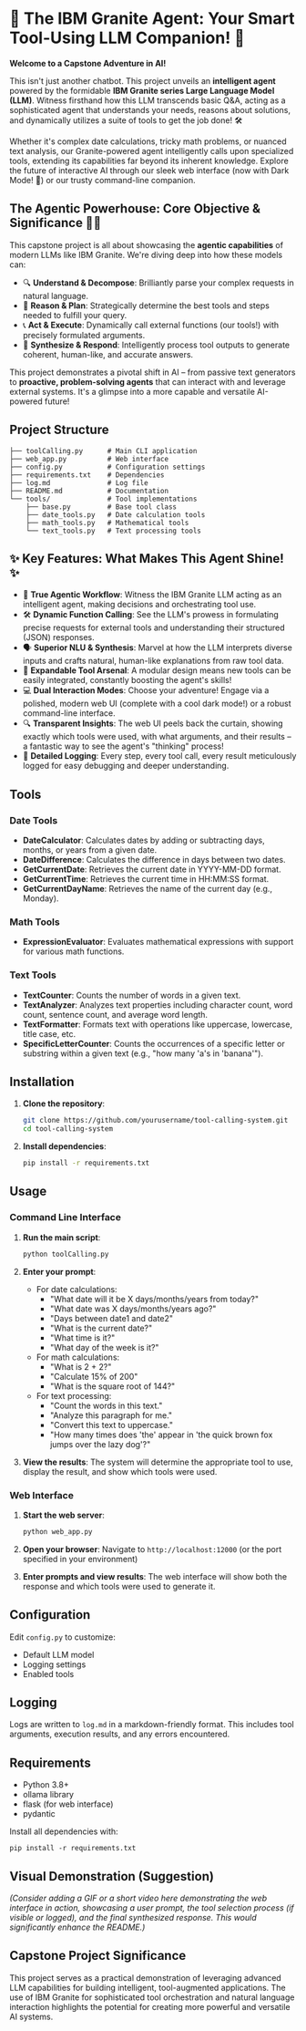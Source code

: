 
# 🚀 The IBM Granite Agent: Your Smart Tool-Using LLM Companion! 🤖

**Welcome to a Capstone Adventure in AI!**

This isn't just another chatbot. This project unveils an **intelligent agent** powered by the formidable **IBM Granite series Large Language Model (LLM)**. Witness firsthand how this LLM transcends basic Q&A, acting as a sophisticated agent that understands your needs, reasons about solutions, and dynamically utilizes a suite of tools to get the job done! 🛠️

Whether it's complex date calculations, tricky math problems, or nuanced text analysis, our Granite-powered agent intelligently calls upon specialized tools, extending its capabilities far beyond its inherent knowledge. Explore the future of interactive AI through our sleek web interface (now with Dark Mode! 🌙) or our trusty command-line companion.

## The Agentic Powerhouse: Core Objective & Significance 🧠✨

This capstone project is all about showcasing the **agentic capabilities** of modern LLMs like IBM Granite. We're diving deep into how these models can:

-   🔍 **Understand & Decompose**: Brilliantly parse your complex requests in natural language.
-   🤔 **Reason & Plan**: Strategically determine the best tools and steps needed to fulfill your query.
-   📞 **Act & Execute**: Dynamically call external functions (our tools!) with precisely formulated arguments.
-   📝 **Synthesize & Respond**: Intelligently process tool outputs to generate coherent, human-like, and accurate answers.

This project demonstrates a pivotal shift in AI – from passive text generators to **proactive, problem-solving agents** that can interact with and leverage external systems. It's a glimpse into a more capable and versatile AI-powered future!

## Project Structure

```
├── toolCalling.py      # Main CLI application
├── web_app.py          # Web interface
├── config.py           # Configuration settings
├── requirements.txt    # Dependencies
├── log.md              # Log file
├── README.md           # Documentation
└── tools/              # Tool implementations
    ├── base.py         # Base tool class
    ├── date_tools.py   # Date calculation tools
    ├── math_tools.py   # Mathematical tools
    └── text_tools.py   # Text processing tools
```

## ✨ Key Features: What Makes This Agent Shine! ✨

-   🤖 **True Agentic Workflow**: Witness the IBM Granite LLM acting as an intelligent agent, making decisions and orchestrating tool use.
-   🛠️ **Dynamic Function Calling**: See the LLM's prowess in formulating precise requests for external tools and understanding their structured (JSON) responses.
-   🗣️ **Superior NLU & Synthesis**: Marvel at how the LLM interprets diverse inputs and crafts natural, human-like explanations from raw tool data.
-   🧩 **Expandable Tool Arsenal**: A modular design means new tools can be easily integrated, constantly boosting the agent's skills!
-   💻 **Dual Interaction Modes**: Choose your adventure! Engage via a polished, modern web UI (complete with a cool dark mode!) or a robust command-line interface.
-   🔍 **Transparent Insights**: The web UI peels back the curtain, showing exactly which tools were used, with what arguments, and their results – a fantastic way to see the agent's "thinking" process!
-   📝 **Detailed Logging**: Every step, every tool call, every result meticulously logged for easy debugging and deeper understanding.

## Tools

### Date Tools

- **DateCalculator**: Calculates dates by adding or subtracting days, months, or years from a given date.
- **DateDifference**: Calculates the difference in days between two dates.
- **GetCurrentDate**: Retrieves the current date in YYYY-MM-DD format.
- **GetCurrentTime**: Retrieves the current time in HH:MM:SS format.
- **GetCurrentDayName**: Retrieves the name of the current day (e.g., Monday).

### Math Tools

- **ExpressionEvaluator**: Evaluates mathematical expressions with support for various math functions.

### Text Tools

- **TextCounter**: Counts the number of words in a given text.
- **TextAnalyzer**: Analyzes text properties including character count, word count, sentence count, and average word length.
- **TextFormatter**: Formats text with operations like uppercase, lowercase, title case, etc.
- **SpecificLetterCounter**: Counts the occurrences of a specific letter or substring within a given text (e.g., "how many 'a's in 'banana'").

## Installation

1. **Clone the repository**:
   ```sh
   git clone https://github.com/yourusername/tool-calling-system.git
   cd tool-calling-system
   ```

2. **Install dependencies**:
   ```sh
   pip install -r requirements.txt
   ```

## Usage

### Command Line Interface

1. **Run the main script**:
   ```sh
   python toolCalling.py
   ```

2. **Enter your prompt**:
   - For date calculations:
     - "What date will it be X days/months/years from today?"
     - "What date was X days/months/years ago?"
     - "Days between date1 and date2"
     - "What is the current date?"
     - "What time is it?"
     - "What day of the week is it?"
   - For math calculations:
     - "What is 2 + 2?"
     - "Calculate 15% of 200"
     - "What is the square root of 144?"
   - For text processing:
     - "Count the words in this text."
     - "Analyze this paragraph for me."
     - "Convert this text to uppercase."
     - "How many times does 'the' appear in 'the quick brown fox jumps over the lazy dog'?"

3. **View the results**:
   The system will determine the appropriate tool to use, display the result, and show which tools were used.

### Web Interface

1. **Start the web server**:
   ```sh
   python web_app.py
   ```

2. **Open your browser**:
   Navigate to `http://localhost:12000` (or the port specified in your environment)

3. **Enter prompts and view results**:
   The web interface will show both the response and which tools were used to generate it.

## Configuration

Edit `config.py` to customize:
- Default LLM model
- Logging settings
- Enabled tools

## Logging

Logs are written to `log.md` in a markdown-friendly format. This includes tool arguments, execution results, and any errors encountered.

## Requirements

- Python 3.8+
- ollama library
- flask (for web interface)
- pydantic

Install all dependencies with:
```
pip install -r requirements.txt
```

## Visual Demonstration (Suggestion)

*(Consider adding a GIF or a short video here demonstrating the web interface in action, showcasing a user prompt, the tool selection process (if visible or logged), and the final synthesized response. This would significantly enhance the README.)*

## Capstone Project Significance

This project serves as a practical demonstration of leveraging advanced LLM capabilities for building intelligent, tool-augmented applications. The use of IBM Granite for sophisticated tool orchestration and natural language interaction highlights the potential for creating more powerful and versatile AI systems.
